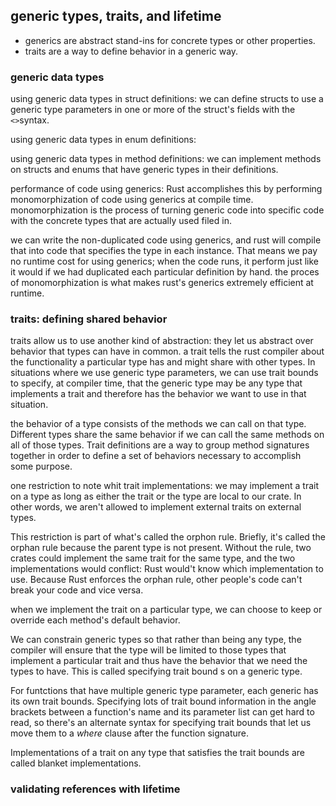## generic types, traits, and lifetime
* generics are abstract stand-ins for concrete types or other properties.
* traits are a way to define behavior in a generic way.
### generic data types
using generic data types in struct definitions: we can define structs to use a generic type parameters in one or
more of the struct's fields with the `<>`syntax.

using generic data types in enum definitions:

using generic data types in method definitions: we can implement methods on structs and enums that have generic types in their definitions.

performance of code using generics: Rust accomplishes this by performing monomorphization of code using generics at compile time.
monomorphization is the process of turning generic code into specific code with the concrete types that are actually used filed in.

we can write the non-duplicated code using generics, and rust will compile that into code that specifies the type in each instance.
That means we pay no runtime cost for using generics; when the code runs, it perform just like it would if we had duplicated each particular definition by hand.
the proces of monomorphization is what makes rust's generics extremely efficient at runtime.
### traits: defining shared behavior
traits allow us to use another kind of abstraction: they let us abstract over behavior that types can have in common.
a trait tells the rust compiler about the functionality a particular type has and might share with other types.
In situations where we use generic type parameters, we can use trait bounds to specify, at compiler time, that the generic type
may be any type that implements a trait and therefore has the behavior we want to use in that situation.

the behavior of a type consists of the methods we can call on that type. Different types share the same behavior if we can call the 
same methods on all of those types. Trait definitions are a way to group method signatures together in order to define a set of 
behaviors necessary to accomplish some purpose.

one restriction to note whit trait implementations: we may implement a trait on a type as long as either the trait or the type are local to our crate.
In other words, we aren't allowed to implement external traits on external types.

This restriction is part of what's called the orphon rule. Briefly, it's called the orphan rule because the parent type is not present.
Without the rule, two crates could implement the same trait for the same type, and the two implementations would conflict: Rust would't know
which implementation to use. Because Rust enforces the orphan rule, other people's code can't break your code and vice versa.
 
when we implement the trait on a particular type, we can choose to keep or override each method's default behavior.

We can constrain generic types so that rather than being any type, the compiler will ensure that the type will be limited to those types that implement
a particular trait and thus have the behavior that we need the types to have. This is called specifying trait bound s on a generic type. 

For funtctions that have multiple generic type parameter, each generic has its own trait bounds. Specifying lots of trait bound information in the angle brackets
between a function's name and its parameter list can get hard to read, so there's an alternate syntax for specifying trait bounds that let us move them to a
*where* clause after the function signature.

Implementations of a trait on any type that satisfies the trait bounds are called blanket implementations.

### validating references with lifetime
